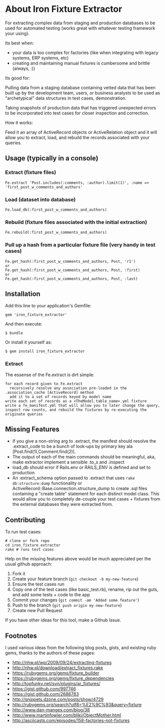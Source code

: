 # About Iron Fixture Extractor

For extracting complex data from staging and production databases to be used for automated testing (works great with whatever testing framework your using).

Its best when:
* your data is too complex for factories (like when integrating with legacy systems, ERP systems, etc)
* creating and maintaining manual fixtures is cumbersome and brittle (always, :))

Its good for:

  Pulling data from a staging database containing vetted data that has
  been built up by the development team, users, or business analysts to be used
  as "archetypical" data structures in test cases, demonstration.

  Taking snapshots of production data that has triggered unexpected errors to be incorporated into test cases for closer inspection and correction.

How it works:

  Feed it an array of ActiveRecord objects or ActiveRelation object and it will allow you to extract, load, and rebuild the records associated with your queries.

## Usage (typically in a console)
### Extract (fixture files)

    Fe.extract 'Post.includes(:comments, :author).limit(1)', :name =>  'first_post_w_comments_and_authors'

### Load (dataset into database)

    Fe.load_db(:first_post_w_comments_and_authors)

### Rebuild (fixture files associated with the initial extraction)

    Fe.rebuild(:first_post_w_comments_and_authors)

### Pull up a hash from a particular fixture file (very handy in test cases)
    Fe.get_hash(:first_post_w_comments_and_authors, Post, 'r1')
    or
    Fe.get_hash(:first_post_w_comments_and_authors, Post, :first)
    or 
    Fe.get_hash(:first_post_w_comments_and_authors, Post, :last)

## Installation
Add this line to your application's Gemfile:

    gem 'iron_fixture_extractor'

And then execute:

    $ bundle

Or install it yourself as:

    $ gem install iron_fixture_extractor

### Extract
The essense of the Fe.extract is dirt simple:

    for each record given to Fe.extract
      recursively resolve any association pre-loaded in the .association_cache [ActiveRecord] method
      add it to a set of records keyed by model name
    write each set of records as a <TheModel.table_name>.yml fixture
    write a fe_manifest.yml that will allow you to later change the query, inspect row counts, and rebuild the fixtures by re-executing the originate queries


## Missing Features
* If you give a non-string arg to .extract, the manifest should resolve
  the .extract_code to be a bunch of look-ups by primary key ala [Post.find(1),Comment.find(2)].
* The output of each of the main commands should be meaningful, aka,
  make extractor implement a sensible .to_s and .inspect 
* load_db should error if Rails.env or RAILS_ENV is defined and set to
  production
* An :extract_schema option passed to .extract that uses `rake db:structure:dump` functionality 
  or ActiveRecord::Base.connection.structure_dump to create .sql files containing a "create table" statement
  for each distinct model class.  This would allow you to completely de-couple your test cases + fixtures
  from the external databases they were extracted from.

## Contributing
To run test cases:

    # clone or fork repo
    cd iron_fixture_extractor
    rake # runs test cases

Help on the missing features above would be much appreciated per the
usual github approach:

1. Fork it
2. Create your feature branch (`git checkout -b my-new-feature`)
3. Ensure the test cases run
4. Copy one of the test cases (like basic_test.rb), rename, rip out the guts, and add some tests + code to the app
5. Commit your changes (`git commit -am 'Added some feature'`)
6. Push to the branch (`git push origin my-new-feature`)
7. Create new Pull Request

If you have other ideas for this tool, make a Github Issue.

## Footnotes
I used various ideas from the following blog posts, gists, and existing
ruby gems, thanks to the authors of these pages:

* http://nhw.pl/wp/2009/09/24/extracting-fixtures
* http://nhw.pl/download/extract_fixtures.rake
* https://rubygems.org/gems/fixture_builder
* https://rubygems.org/gems/fixture_dependencies
* http://topfunky.net/svn/plugins/ar_fixtures/
* https://gist.github.com/997746
* https://gist.github.com/2686783
* http://snippets.dzone.com/posts/show/4729
* http://rubygems.org/search?utf8=%E2%9C%93&query=fixture
* http://www.dan-manges.com/blog/38
* http://www.martinfowler.com/bliki/ObjectMother.html
* http://asciicasts.com/episodes/158-factories-not-fixtures
